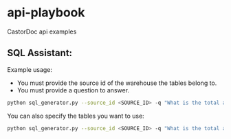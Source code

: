 # api-playbook
CastorDoc api examples

## SQL Assistant:

Example usage: 

- You must provide the source id of the warehouse the tables belong to.
- You must provide a question to answer.

```bash
python sql_generator.py --source_id <SOURCE_ID> -q "What is the total amount of revenue for the year 2024?"
```

You can also specify the tables you want to use:

```bash
python sql_generator.py --source_id <SOURCE_ID> -q "What is the total amount of revenue for the year 2024?" -t "production.finance.revenue, production.finance.clients"
```
